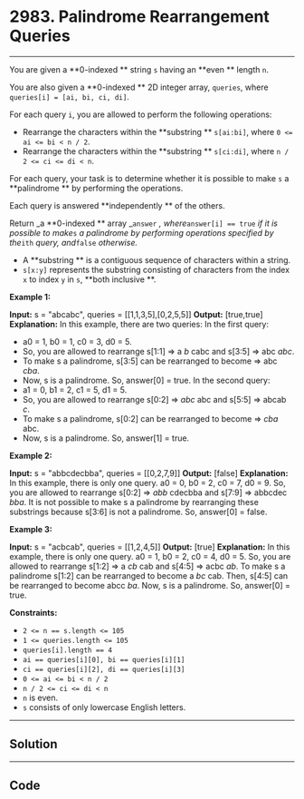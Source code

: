 # 2983. Palindrome Rearrangement Queries

---

You are given a **0-indexed ** string `s` having an **even ** length `n`.

You are also given a **0-indexed ** 2D integer array, `queries`, where `queries[i] = [ai, bi, ci, di]`.

For each query `i`, you are allowed to perform the following operations:

  * Rearrange the characters within the **substring ** `s[ai:bi]`, where `0 <= ai <= bi < n / 2`.
  * Rearrange the characters within the **substring ** `s[ci:di]`, where `n / 2 <= ci <= di < n`.



For each query, your task is to determine whether it is possible to make `s` a **palindrome ** by performing the operations.

Each query is answered **independently ** of the others.

Return _a **0-indexed ** array _`answer` _, where_`answer[i] == true` _if it is possible to make_`s` _a palindrome by performing operations specified by the_`ith` _query, and_`false` _otherwise._

  * A **substring ** is a contiguous sequence of characters within a string.
  * `s[x:y]` represents the substring consisting of characters from the index `x` to index `y` in `s`, **both inclusive **.



 

**Example 1:**


**Input:** s = "abcabc", queries = [[1,1,3,5],[0,2,5,5]]
**Output:** [true,true]
**Explanation:** In this example, there are two queries:
In the first query:
- a0 = 1, b0 = 1, c0 = 3, d0 = 5.
- So, you are allowed to rearrange s[1:1] => a _b_ cabc and s[3:5] => abc _abc_.
- To make s a palindrome, s[3:5] can be rearranged to become => abc _cba_.
- Now, s is a palindrome. So, answer[0] = true.
In the second query:
- a1 = 0, b1 = 2, c1 = 5, d1 = 5.
- So, you are allowed to rearrange s[0:2] => _abc_ abc and s[5:5] => abcab _c_.
- To make s a palindrome, s[0:2] can be rearranged to become => _cba_ abc.
- Now, s is a palindrome. So, answer[1] = true.


**Example 2:**


**Input:** s = "abbcdecbba", queries = [[0,2,7,9]]
**Output:** [false]
**Explanation:** In this example, there is only one query.
a0 = 0, b0 = 2, c0 = 7, d0 = 9.
So, you are allowed to rearrange s[0:2] => _abb_ cdecbba and s[7:9] => abbcdec _bba_.
It is not possible to make s a palindrome by rearranging these substrings because s[3:6] is not a palindrome.
So, answer[0] = false.

**Example 3:**


**Input:** s = "acbcab", queries = [[1,2,4,5]]
**Output:** [true]
**Explanation:** In this example, there is only one query.
a0 = 1, b0 = 2, c0 = 4, d0 = 5.
So, you are allowed to rearrange s[1:2] => a _cb_ cab and s[4:5] => acbc _ab_.
To make s a palindrome s[1:2] can be rearranged to become a _bc_ cab.
Then, s[4:5] can be rearranged to become abcc _ba_.
Now, s is a palindrome. So, answer[0] = true.

 

**Constraints:**

  * `2 <= n == s.length <= 105`
  * `1 <= queries.length <= 105`
  * `queries[i].length == 4`
  * `ai == queries[i][0], bi == queries[i][1]`
  * `ci == queries[i][2], di == queries[i][3]`
  * `0 <= ai <= bi < n / 2`
  * `n / 2 <= ci <= di < n `
  * `n` is even.
  * `s` consists of only lowercase English letters.

---

## Solution



---

## Code
```python


```